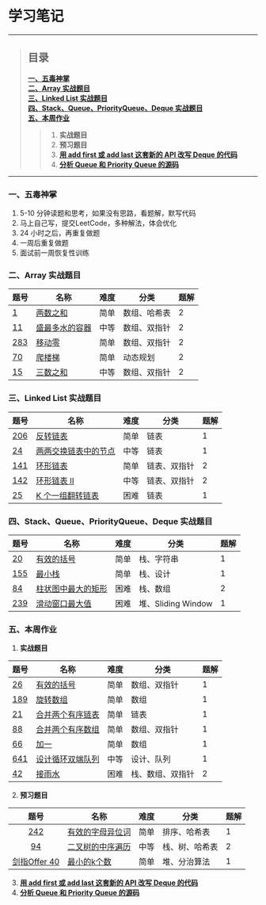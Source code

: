 # 学习笔记

----------------------------
>## 目录
>**[一、五毒神掌](https://github.com/CodeFlow-Jun/algorithm016/blob/master/Week_01/README.md#%E4%B8%80%E4%BA%94%E6%AF%92%E7%A5%9E%E6%8E%8C "一、五毒神掌")** <br>
>**[二、Array 实战题目](https://github.com/CodeFlow-Jun/algorithm016/blob/master/Week_01/README.md#%E4%BA%8Carray-%E5%AE%9E%E6%88%98%E9%A2%98%E7%9B%AE "二、Array 实战题目")** <br>
>**[三、Linked List 实战题目](https://github.com/CodeFlow-Jun/algorithm016/blob/master/Week_01/README.md#%E4%B8%89linked-list-%E5%AE%9E%E6%88%98%E9%A2%98%E7%9B%AE "三、Linked List 实战题目")** <br>
>**[四、Stack、Queue、PriorityQueue、Deque 实战题目](https://github.com/CodeFlow-Jun/algorithm016/blob/master/Week_01/README.md#%E5%9B%9Bstackqueuepriorityqueuedeque-%E5%AE%9E%E6%88%98%E9%A2%98%E7%9B%AE "四、Stack、Queue、PriorityQueue、Deque 实战题目")** <br>
>**[五、本周作业](https://github.com/CodeFlow-Jun/algorithm016/blob/master/Week_01/README.md#%E4%BA%94%E6%9C%AC%E5%91%A8%E4%BD%9C%E4%B8%9A "五、本周作业")** <br>
>>1. **实战题目** <br>
>>2. **预习题目** <br>
>>3. **[用 add first 或 add last 这套新的 API 改写 Deque 的代码](https://github.com/CodeFlow-Jun/algorithm016/blob/master/Week_01/DemoStackQueueDeque.java "用 add first 或 add last 这套新的 API 改写 Deque 的代码")** <br>
>>4. **[分析 Queue 和 Priority Queue 的源码](https://github.com/CodeFlow-Jun/algorithm016/blob/master/Week_01/%E5%88%86%E6%9E%90%20Queue%20%E5%92%8C%20Priority%20Queue%20%E7%9A%84%E6%BA%90%E7%A0%81.md "分析 Queue 和 Priority Queue 的源码")** <br>
	
--------------

### **一、五毒神掌**
1. 5-10 分钟读题和思考，如果没有思路，看题解，默写代码
2. 马上自己写，提交LeetCode，多种解法，体会优化
3. 24 小时之后，再重复做题
4. 一周后重复做题
5. 面试前一周恢复性训练

### **二、Array 实战题目**
 题号   |   名称  |  难度  |   分类  |   题解    
 ----- | ------ | ------ | ------- | --------- 
 [1](https://leetcode-cn.com/problems/two-sum/ "两数之和") | [两数之和](https://leetcode-cn.com/problems/two-sum/ "两数之和") | 简单 | 数组、哈希表| 2 
 [11](https://leetcode-cn.com/problems/container-with-most-water/ "盛最多水的容器") | [盛最多水的容器](https://leetcode-cn.com/problems/container-with-most-water/ "盛最多水的容器") | 中等 | 数组、双指针 | 2 
 [283](https://leetcode-cn.com/problems/move-zeroes/ "移动零") | [移动零](https://leetcode-cn.com/problems/move-zeroes/ "移动零") | 简单 | 数组、双指针 | 2 
 [70](https://leetcode-cn.com/problems/climbing-stairs/ "爬楼梯") | [爬楼梯](https://leetcode-cn.com/problems/climbing-stairs/ "爬楼梯") | 简单 | 动态规划 | 2
 [15](https://leetcode-cn.com/problems/3sum/ "三数之和") | [三数之和](https://leetcode-cn.com/problems/3sum/ "三数之和") | 中等 | 数组、双指针 | 2 

### **三、Linked List 实战题目**
 题号   |   名称  |  难度  |   分类  |   题解    
 ----- | ------ | ------ | ------- | --------- 
 [206](https://leetcode-cn.com/problems/reverse-linked-list/ "反转链表") | [反转链表](https://leetcode-cn.com/problems/reverse-linked-list/ "反转链表") | 简单 | 链表 | 1 
 [24](https://leetcode-cn.com/problems/swap-nodes-in-pairs/ "两两交换链表中的节点") | [两两交换链表中的节点](https://leetcode-cn.com/problems/swap-nodes-in-pairs/ "两两交换链表中的节点") | 中等 | 链表 | 1 
 [141](https://leetcode-cn.com/problems/linked-list-cycle/ "环形链表") | [环形链表](https://leetcode-cn.com/problems/linked-list-cycle/ "环形链表") | 简单 | 链表、双指针 | 2 
 [142](https://leetcode-cn.com/problems/linked-list-cycle-ii/ "环形链表 II") | [环形链表 II](https://leetcode-cn.com/problems/linked-list-cycle-ii/ "环形链表 II") | 中等 | 链表、双指针 | 2 
 [25](https://leetcode-cn.com/problems/reverse-nodes-in-k-group/ "K 个一组翻转链表") | [K 个一组翻转链表](https://leetcode-cn.com/problems/reverse-nodes-in-k-group/ "K 个一组翻转链表") | 困难 | 链表 | 1 

### **四、Stack、Queue、PriorityQueue、Deque 实战题目**
 题号   |   名称  |  难度  |   分类  |   题解    
 ----- | ------ | ------ | ------- | --------- 
 [20](https://leetcode-cn.com/problems/valid-parentheses/ "有效的括号") | [有效的括号](https://leetcode-cn.com/problems/valid-parentheses/ "有效的括号") | 简单 | 栈、字符串 | 1 
 [155](https://leetcode-cn.com/problems/min-stack/ "最小栈") | [最小栈](https://leetcode-cn.com/problems/min-stack/ "最小栈") | 简单 | 栈、设计 | 1 
 [84](https://leetcode-cn.com/problems/largest-rectangle-in-histogram/ "柱状图中最大的矩形") | [柱状图中最大的矩形](https://leetcode-cn.com/problems/largest-rectangle-in-histogram/ "柱状图中最大的矩形") | 困难 | 栈、数组 | 2 
 [239](https://leetcode-cn.com/problems/sliding-window-maximum/ "滑动窗口最大值") | [滑动窗口最大值](https://leetcode-cn.com/problems/sliding-window-maximum/ "滑动窗口最大值") | 困难 | 堆、Sliding Window | 1 

### **五、本周作业**

1. **实战题目**

  题号   |   名称  |  难度  |   分类  |   题解    
 ----- | ------ | ------ | ------- | --------- 
 [26](https://leetcode-cn.com/problems/remove-duplicates-from-sorted-array/ "删除排序数组中的重复项") | [有效的括号](https://leetcode-cn.com/problems/remove-duplicates-from-sorted-array/ "删除排序数组中的重复项") | 简单 | 数组、双指针 | 1 
 [189](https://leetcode-cn.com/problems/rotate-array/ "旋转数组") | [旋转数组](https://leetcode-cn.com/problems/rotate-array/ "旋转数组") | 简单 | 数组 | 1 
 [21](https://leetcode-cn.com/problems/merge-two-sorted-lists/ "合并两个有序链表") | [合并两个有序链表](https://leetcode-cn.com/problems/merge-two-sorted-lists/ "合并两个有序链表") | 简单 | 链表 | 1 
 [88](https://leetcode-cn.com/problems/merge-sorted-array/ "合并两个有序数组") | [合并两个有序数组](https://leetcode-cn.com/problems/merge-sorted-array/ "合并两个有序数组") | 简单 | 数组、双指针 | 1 
 [66](https://leetcode-cn.com/problems/plus-one/ "加一") | [加一](https://leetcode-cn.com/problems/plus-one/ "加一") | 简单 | 数组 | 1 |
 [641](https://leetcode-cn.com/problems/design-circular-deque/ "设计循环双端队列") | [设计循环双端队列](https://leetcode-cn.com/problems/design-circular-deque/ "设计循环双端队列") | 中等 | 设计、队列 | 1 
 [42](https://leetcode-cn.com/problems/trapping-rain-water/ "接雨水") | [接雨水](https://leetcode-cn.com/problems/trapping-rain-water/ "接雨水") | 困难 | 栈、数组、双指针 | 2 

2. **预习题目**

 题号   |   名称  |  难度  |   分类  |   题解    
 ----- | ------ | ------ | ------- | --------- 
[<center>242</center>](https://leetcode-cn.com/problems/valid-anagram/description/ "有效的字母异位词") | [有效的字母异位词](https://leetcode-cn.com/problems/valid-anagram/description/ "有效的字母异位词") | 简单 | 排序、哈希表 | 1
[<center>94</center>](https://leetcode-cn.com/problems/binary-tree-inorder-traversal/ "二叉树的中序遍历") | [二叉树的中序遍历](https://leetcode-cn.com/problems/binary-tree-inorder-traversal/ "二叉树的中序遍历") | 中等 | 栈、树、哈希表 | 2
[剑指Offer 40](https://leetcode-cn.com/problems/zui-xiao-de-kge-shu-lcof/ "最小的k个数") | [最小的k个数](https://leetcode-cn.com/problems/zui-xiao-de-kge-shu-lcof/ "最小的k个数") | 简单 | 堆、分治算法 | 1 

3. **[用 add first 或 add last 这套新的 API 改写 Deque 的代码](https://github.com/CodeFlow-Jun/algorithm016/blob/master/Week_01/DemoStackQueueDeque.java "用 add first 或 add last 这套新的 API 改写 Deque 的代码")**
4. **[分析 Queue 和 Priority Queue 的源码](https://github.com/CodeFlow-Jun/algorithm016/blob/master/Week_01/%E5%88%86%E6%9E%90%20Queue%20%E5%92%8C%20Priority%20Queue%20%E7%9A%84%E6%BA%90%E7%A0%81.md "分析 Queue 和 Priority Queue 的源码")**




